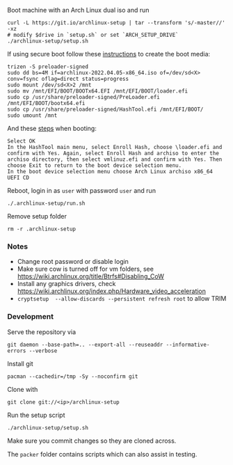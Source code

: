 Boot machine with an Arch Linux dual iso and run

    curl -L https://git.io/archlinux-setup | tar --transform 's/-master//' -xz
    # modify $drive in `setup.sh` or set `ARCH_SETUP_DRIVE`
    ./archlinux-setup/setup.sh

If using secure boot follow these [instructions](https://unix.stackexchange.com/a/361772) to create the boot media:

    trizen -S preloader-signed
    sudo dd bs=4M if=archlinux-2022.04.05-x86_64.iso of=/dev/sd<X> conv=fsync oflag=direct status=progress
    sudo mount /dev/sd<X>2 /mnt
    sudo mv /mnt/EFI/BOOT/BOOTx64.EFI /mnt/EFI/BOOT/loader.efi
    sudo cp /usr/share/preloader-signed/PreLoader.efi /mnt/EFI/BOOT/bootx64.efi
    sudo cp /usr/share/preloader-signed/HashTool.efi /mnt/EFI/BOOT/
    sudo umount /mnt

And these [steps](https://wiki.archlinux.org/index.php?title=Secure_Boot&oldid=559440#Booting_an_install_media) when booting:
    
    Select OK
    In the HashTool main menu, select Enroll Hash, choose \loader.efi and confirm with Yes. Again, select Enroll Hash and archiso to enter the archiso directory, then select vmlinuz.efi and confirm with Yes. Then choose Exit to return to the boot device selection menu.
    In the boot device selection menu choose Arch Linux archiso x86_64 UEFI CD

Reboot, login in as `user` with password `user` and run

    ./.archlinux-setup/run.sh

Remove setup folder

    rm -r .archlinux-setup

### Notes
- Change root password or disable login
- Make sure cow is turned off for vm folders, see https://wiki.archlinux.org/title/Btrfs#Disabling_CoW
- Install any graphics drivers, check https://wiki.archlinux.org/index.php/Hardware_video_acceleration
- `cryptsetup  --allow-discards --persistent refresh root` to allow TRIM


### Development

Serve the repository via

    git daemon --base-path=.. --export-all --reuseaddr --informative-errors --verbose

Install git

    pacman --cachedir=/tmp -Sy --noconfirm git

Clone with

    git clone git://<ip>/archlinux-setup

Run the setup script

    ./archlinux-setup/setup.sh

Make sure you commit changes so they are cloned across.

The `packer` folder contains scripts which can also assist in testing.
